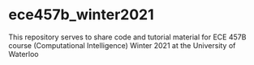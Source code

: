 # ece457b_winter2021
This repository serves to share code and tutorial material for ECE 457B course (Computational Intelligence) Winter 2021 at the University of Waterloo
